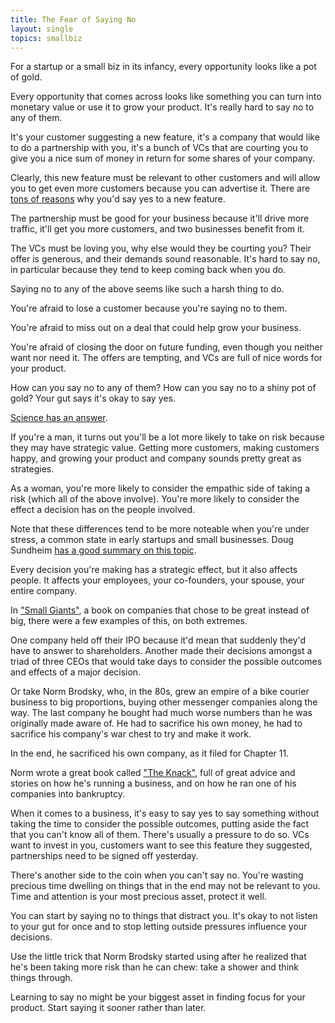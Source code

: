 ```yaml
---
title: The Fear of Saying No
layout: single
topics: smallbiz
---
```

For a startup or a small biz in its infancy, every opportunity looks like a pot
of gold.

Every opportunity that comes across looks like something you can turn into
monetary value or use it to grow your product. It's really hard to say no to any
of them.

It's your customer suggesting a new feature, it's a company that would like to
do a partnership with you, it's a bunch of VCs that are courting you to give you
  a nice sum of money in return for some shares of your company.

Clearly, this new feature must be relevant to other customers and will allow you
to get even more customers because you can advertise it. There are [tons of
reasons](http://insideintercom.io/product-strategy-means-saying-no/) why you'd
say yes to a new feature.

The partnership must be good for your business because it'll drive more traffic,
it'll get you more customers, and two businesses benefit from it.

The VCs must be loving you, why else would they be courting you? Their offer is
generous, and their demands sound reasonable. It's hard to say no, in particular
because they tend to keep coming back when you do.

Saying no to any of the above seems like such a harsh thing to do.

You're afraid to lose a customer because you're saying no to them.

You're afraid to miss out on a deal that could help grow your business.

You're afraid of closing the door on future funding, even though you neither
want nor need it. The offers are tempting, and VCs are full of nice words for
your product.

How can you say no to any of them? How can you say no to a shiny pot of gold?
Your gut says it's okay to say yes.

[Science has an answer](http://cdp.sagepub.com/content/21/1/36.full).

If you're a man, it turns out you'll be a lot more likely to take on risk
because they may have strategic value. Getting more customers, making customers
happy, and growing your product and company sounds pretty great as strategies.

As a woman, you're more likely to consider the empathic side of taking a risk
(which all of the above involve). You're more likely to consider the effect a
decision has on the people involved.

Note that these differences tend to be more noteable when you're under stress, a
common state in early startups and small businesses. Doug Sundheim [has a good
summary on this
topic](http://blogs.hbr.org/cs/2013/02/do_women_take_as_many_risks_as.html).

Every decision you're making has a strategic effect, but it also affects people.
It affects your employees, your co-founders, your spouse, your entire company.

In ["Small Giants"](http://amzn.to/14w3boG), a book on companies that chose to
be great instead of big, there were a few examples of this, on both extremes.

One company held off their IPO because it'd mean that suddenly they'd have to
answer to shareholders. Another made their decisions amongst a triad of three
CEOs that would take days to consider the possible outcomes and effects of a
major decision.

Or take Norm Brodsky, who, in the 80s, grew an empire of a bike courier business
to big proportions, buying other messenger companies along the way. The last
company he bought had much worse numbers than he was originally made aware of.
He had to sacrifice his own money, he had to sacrifice his company's war chest
to try and make it work.

In the end, he sacrificed his own company, as it filed for Chapter 11.

Norm wrote a great book called ["The Knack"](http://amzn.to/15KvtZC), full of
great advice and stories on how he's running a business, and on how he ran one
of his companies into bankruptcy.

When it comes to a business, it's easy to say yes to say something without
taking the time to consider the possible outcomes, putting aside the fact that
you can't know all of them. There's usually a pressure to do so. VCs want to
invest in you, customers want to see this feature they suggested, partnerships
need to be signed off yesterday.

There's another side to the coin when you can't say no. You're wasting precious
time dwelling on things that in the end may not be relevant to you. Time and
attention is your most precious asset, protect it well.

You can start by saying no to things that distract you. It's okay to not listen
to your gut for once and to stop letting outside pressures influence your
decisions.

Use the little trick that Norm Brodsky started using after he realized that he's
been taking more risk than he can chew: take a shower and think things through.

Learning to say no might be your biggest asset in finding focus for your
product. Start saying it sooner rather than later.
